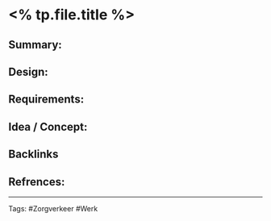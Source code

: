 # <% tp.file.title %>
## Summary:
## Design:
## Requirements:
## Idea / Concept:
## Backlinks

## Refrences:

---
Tags: #Zorgverkeer #Werk  